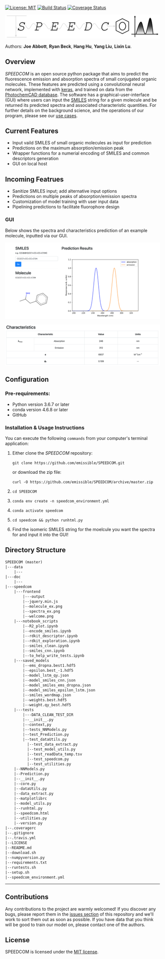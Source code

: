 [![License: MIT](https://img.shields.io/badge/license-MIT-green.svg)](https://opensource.org/licenses/MIT)
[![Build Status](https://travis-ci.com/emissible/SPEEDCOM.svg?branch=master)](https://travis-ci.com/emissible/SPEEDCOM)
[![Coverage Status](https://coveralls.io/repos/github/emissible/SPEEDCOM/badge.svg?branch=master)](https://coveralls.io/github/emissible/SPEEDCOM?branch=master)

<p align="center"><img src="doc/source/_static/logo.png" alt="SPEEDCOM" title="SPEEDCOM"/></p>

Authors: **Joe Abbott**, **Ryan Beck**, **Hang Hu**, **Yang Liu**, **Lixin Lu**.

## Overview

_SPEEDCOM_ is an open source python package that aims to predict the fluorescence emission and absorption spectra of small conjugated organic molecules. These features are predicted using a convolutional neural network, implemented with [keras](https://github.com/keras-team/keras), and trained on data from the [PhotochemCAD database](http://www.photochemcad.com/PhotochemCAD.html). The software has a graphical-user-interface (GUI) where users can input the [SMILES](https://en.wikipedia.org/wiki/Simplified_molecular-input_line-entry_system) string for a given molecule and be returned its predicted spectra and associated characteristic quantities. For further details on the background science, and the operations of our program, please see our [use cases](https://github.com/emissible/SPEEDCOM/blob/master/use_cases.md).

## Current Features
* Input vaild SMILES of small organic molecules as input for prediction
* Predictions on the maximum absorption/emission peak
* Wrapper functions for a numerial encoding of SMILES and common descriptors generation
* GUI on local host

## Incoming Featrues
* Sanitize SMILES input; add alternative input options
* Predictions on multiple peaks of absorption/emission spectra
* Customization of model training with user input data
* Pipelining predictions to facilitate fluorophore design 

### GUI

Below shows the spectra and characteristics prediction of an example molecule, inputted via our GUI.

<p align="center"><img src="doc/source/_static/prediction_screenshot.png" alt="SPEEDCOM spectra prediction" title="SPEEDCOM spectra prediction"/></p>

<p align="center"><img src="doc/source/_static/charac_screenshot.png" alt="SPEEDCOM chracteristics prediction" title="SPEEDCOM characteristics prediction"/></p>


## Configuration

### Pre-requirements:

* Python version 3.6.7 or later
* conda version 4.6.8 or later
* GitHub 

### Installation & Usage Instructions

You can execute the following ``commands`` from your computer's terminal application: 

1. Either clone the _SPEEDCOM_ repository:

	``git clone https://github.com/emissible/SPEEDCOM.git ``  
	
	or download the zip file:  
	
	`` curl -O https://github.com/emissible/SPEEDCOM/archive/master.zip ``
	
2. `` cd SPEEDCOM ``
	
2. ``conda env create -n speedcom_environment.yml``

3. ``conda activate speedcom``

4. ``cd speedcom && python runhtml.py``

5. Find the isomeric SMILES string for the moelcule you want the spectra for and input it into the GUI!

## Directory Structure

	SPEEDCOM (master)  
    |---data  
        |--- 
    |---doc  
        |--- 
    |---speedcom  
        |---frontend
            |---output
            |--jquery.min.js
            |--molecule_ex.png
            |--spectra_ex.png
            |--welcome.png
        |---notebook_scripts
            |--R2_plot.ipynb
            |--encode_smiles.ipynb
            |--rdkit_descriptor.ipynb
            |--rdkit_exploration.ipynb
            |--smiles_clean.ipynb
            |--smiles_cnn.ipynb
            |--to_help_write_tests.ipynb
        |---saved_models
            |--ems_dropna.best1.hdf5
            |--epsilon.best_-1.hdf5
            |--model_lstm_qy.json
            |--model_smiles_cnn.json
            |--model_smiles_ems_dropna.json
            |--model_smiles_epsilon_lstm.json
            |--smiles_wordmap.json
            |--weights.best.hdf5
            |--weight.qy_best.hdf5
        |---tests
            |---DATA_CLEAN_TEST_DIR
            |--__init__.py
            |--context,py
            |--tests_NNModels.py
            |--test_Prediction.py
            |--test_dataUtils.py
        	  |--test_data_extract.py
         	  |--test_model_utils.py
         	  |--test_readData_temp.tsv
         	  |--test_speedcom.py
         	  |--test_utilities.py
        |--NNModels.py
        |--Prediction.py
        |--__init__.py
        |--core.py
        |--dataUtils.py
        |--data_extract.py
        |--matplotlibrc
        |--model_utils.py
        |--runhtml.py
        |--speedcom.html
        |--utilities.py
        |--version.py  
    |--.coveragerc
    |--.gitignore  
    |--.travis.yml
    |--LICENSE  
    |--README.md 
    |--download.sh
    |--numpyversion.py
    |--requirements.txt
    |--runtests.sh
    |--setup.sh
    |--speedcom_environment.yml 

----


## Contributions

Any contributions to the project are warmly welcomed! If you discover any bugs, please report them in the [issues section](https://github.com/emissible/SPEEDCOM/issues) of this repository and we'll work to sort them out as soon as possible. If you have data that you think will be good to train our model on, please contact one of the authors. 


## License

SPEEDCOM is licensed under the [MIT license](https://github.com/emissible/SPEEDCOM/blob/master/LICENSE).
